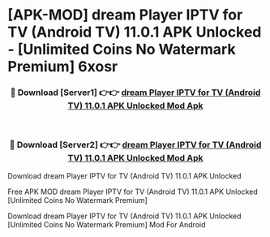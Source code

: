 # [APK-MOD] dream Player IPTV for TV (Android TV) 11.0.1 APK Unlocked - [Unlimited Coins No Watermark Premium] 6xosr



<div align="center">
<h3>🔴 Download [Server1] 👉👉 <a href="https://momento.my/?title=dream_Player_IPTV_for_TV_(Android_TV)_11.0.1_APK_Unlocked">dream Player IPTV for TV (Android TV) 11.0.1 APK Unlocked Mod Apk</a></h3><br>

<h3>🔴 Download [Server2] 👉👉 <a href="https://momento.my/?title=dream_Player_IPTV_for_TV_(Android_TV)_11.0.1_APK_Unlocked">dream Player IPTV for TV (Android TV) 11.0.1 APK Unlocked Mod Apk</a></h3>
</div>



Download dream Player IPTV for TV (Android TV) 11.0.1 APK Unlocked 

Free APK MOD dream Player IPTV for TV (Android TV) 11.0.1 APK Unlocked [Unlimited Coins No Watermark Premium]

Download dream Player IPTV for TV (Android TV) 11.0.1 APK Unlocked [Unlimited Coins No Watermark Premium] Mod For Android
